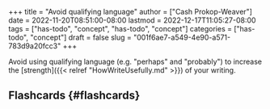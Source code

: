 +++
title = "Avoid qualifying language"
author = ["Cash Prokop-Weaver"]
date = 2022-11-20T08:51:00-08:00
lastmod = 2022-12-17T11:05:27-08:00
tags = ["has-todo", "concept", "has-todo", "concept"]
categories = ["has-todo", "concept"]
draft = false
slug = "001f6ae7-a549-4e90-a571-783d9a20fcc3"
+++

Avoid using qualifying language (e.g. "perhaps" and "probably") to increase the [strength]({{< relref "HowWriteUsefully.md" >}}) of your writing.


## Flashcards {#flashcards}
